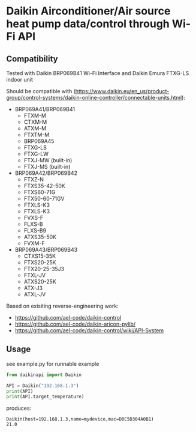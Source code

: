 # Daikin Airconditioner/Air source heat pump data/control through Wi-Fi API

## Compatibility

Tested with Daikin BRP069B41 Wi-Fi Interface and Daikin Emura FTXG-LS indoor unit

Should be compatible with (https://www.daikin.eu/en_us/product-group/control-systems/daikin-online-controller/connectable-units.html):
* BRP069A41/BRP069B41
  * FTXM-M
  * CTXM-M
  * ATXM-M
  * FTXTM-M
  * BRP069A45
  * FTXG-LS
  * FTXG-LW
  * FTXJ-MW (built-in)
  * FTXJ-MS (built-in)
* BRP069A42/BRP069B42
  * FTXZ-N
  * FTXS35-42-50K
  * FTXS60-71G
  * FTX50-60-71GV
  * FTXLS-K3
  * FTXLS-K3
  * FVXS-F
  * FLXS-B
  * FLXS-B9
  * ATXS35-50K
  * FVXM-F
* BRP069A43/BRP069B43
  * CTXS15-35K
  * FTXS20-25K
  * FTX20-25-35J3
  * FTXL-JV
  * ATXS20-25K
  * ATX-J3
  * ATXL-JV

Based on exisiting reverse-engineering work:
* https://github.com/ael-code/daikin-control
* https://github.com/ael-code/daikin-aricon-pylib/
* https://github.com/ael-code/daikin-control/wiki/API-System

## Usage

see example.py for runnable example

```python
from daikinapi import Daikin

API = Daikin("192.168.1.3")
print(API)
print(API.target_temperature)
```

produces:
```
Daikin(host=192.168.1.3,name=mydevice,mac=D0C5D304A0B1)
21.0
```


